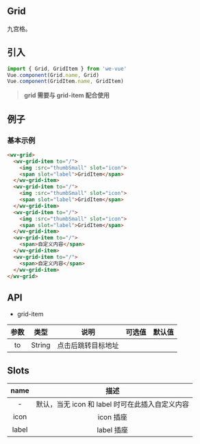 Grid
---
九宫格。

## 引入

```js
import { Grid, GridItem } from 'we-vue'
Vue.component(Grid.name, Grid)
Vue.component(GridItem.name, GridItem)
```
> **grid 需要与 grid-item 配合使用**

## 例子

### 基本示例

```html
<wv-grid>
  <wv-grid-item to="/">
    <img :src="thumbSmall" slot="icon">
    <span slot="label">GridItem</span>
  </wv-grid-item>
  <wv-grid-item to="/">
    <img :src="thumbSmall" slot="icon">
    <span slot="label">GridItem</span>
  </wv-grid-item>
  <wv-grid-item to="/">
    <img :src="thumbSmall" slot="icon">
    <span slot="label">GridItem</span>
  </wv-grid-item>
  <wv-grid-item to="/">
    <span>自定义内容</span>
  </wv-grid-item>
  <wv-grid-item to="/">
    <span>自定义内容</span>
  </wv-grid-item>
</wv-grid>
```

## API

- grid-item

|     参数     |   类型    |   说明    |         可选值          |   默认值   |
| :--------: | :-----: | :-----: | :------------------: | :-----: |
|    to    | String  |   点击后跳转目标地址    |  |  |

## Slots

|   name   |   描述    |
| :----: | :-----: |
| -  | 默认，当无 icon 和 label 时可在此插入自定义内容  |
| icon  | icon 插座  |
| label  | label 插座  |

